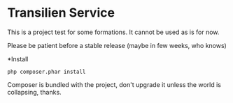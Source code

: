 Transilien Service
==================

This is a project test for some formations.
It cannot be used as is for now.

Please be patient before a stable release (maybe in few weeks, who knows)

*Install

    php composer.phar install

Composer is bundled with the project, don't upgrade it unless the world is collapsing, thanks.